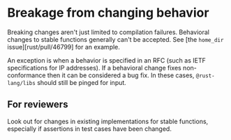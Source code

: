 # Breakage from changing behavior

Breaking changes aren't just limited to compilation failures. Behavioral changes to stable functions generally can't be accepted. See [the `home_dir` issue][rust/pull/46799] for an example.

An exception is when a behavior is specified in an RFC (such as IETF specifications for IP addresses). If a behavioral change fixes non-conformance then it can be considered a bug fix. In these cases, `@rust-lang/libs` should still be pinged for input.

## For reviewers

Look out for changes in existing implementations for stable functions, especially if assertions in test cases have been changed.

